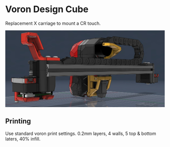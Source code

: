 # Voron Design Cube

Replacement X carriage to mount a CR touch.

![CAD](./Images/X_back.jpg)

## Printing

Use standard voron print settings. 0.2mm layers, 4 walls, 5 top & bottom laters, 40% infill.

